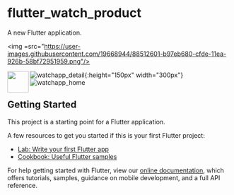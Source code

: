 # flutter_watch_product

A new Flutter application.

<img =src="https://user-images.githubusercontent.com/19668944/88512601-b97eb680-cfde-11ea-926b-58bf72951959.png"/>

<a href="https://user-images.githubusercontent.com/19668944/88512601-b97eb680-cfde-11ea-926b-58bf72951959.png">
  <img src="https://user-images.githubusercontent.com/19668944/88512601-b97eb680-cfde-11ea-926b-58bf72951959.png" align="left" height="48" width="48" >
</a>

![watchapp_detail](https://user-images.githubusercontent.com/19668944/88512601-b97eb680-cfde-11ea-926b-58bf72951959.png=300x){:height="150px" width="300px"}
![watchapp_home](https://user-images.githubusercontent.com/19668944/88512635-c9969600-cfde-11ea-8c35-0fb952bf1539.png)


## Getting Started

This project is a starting point for a Flutter application.

A few resources to get you started if this is your first Flutter project:

- [Lab: Write your first Flutter app](https://flutter.dev/docs/get-started/codelab)
- [Cookbook: Useful Flutter samples](https://flutter.dev/docs/cookbook)

For help getting started with Flutter, view our
[online documentation](https://flutter.dev/docs), which offers tutorials,
samples, guidance on mobile development, and a full API reference.
